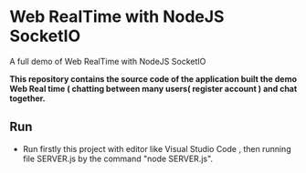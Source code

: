 # Web RealTime with NodeJS SocketIO

A full demo of Web RealTime with NodeJS SocketIO

**This repository contains the source code of the application built the demo Web Real time ( chatting between many users( register account ) and chat together.**


## Run
* Run firstly this project with editor like Visual Studio Code , then running file SERVER.js by the command "node SERVER.js".

